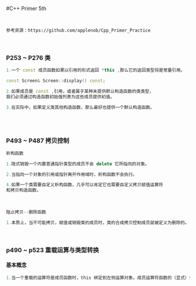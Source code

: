 #C++ Primer 5th 

<br>

```bash
参考资源：https://github.com/applenob/Cpp_Primer_Practice

```
<br>

### P253 ~ P276 类

```C++
1.一个 const 成员函数如果以引用的形式返回 *this ,那么它的返回类型将是常量引用。

const Screen& Screen::display() const; 
```
```C++
2.如果成员是 const ,引用，或者属于某种未提供默认构造函数的类类型，
我们必须通过构造函数初始值列表为这些成员提供初值。
```
```C++
3.在实际中，如果定义类其他构造函数，那么最好也提供一个默认构造函数。
```

<br>
<br>

### P493 ~ P487 拷贝控制

```c++
析构函数
```
```c++
1.隐式销毁一个内置普通指针类型的成员不会 delete 它所指向的对象。
```
```c++
2.当指向一个对象的引用或指针离开作用域时，析构函数不会执行。
```
```c++
4.如果一个类需要自定义析构函数，几乎可以肯定它也需要自定义拷贝赋值运算符
和拷贝构造函数。
```
<br>

```c++
阻止拷贝--删除函数
```
```c++
1.本质上，当不可能拷贝，赋值或销毁类的成员时，类的合成拷贝控制成员就被定义为删除的。
```


<br>

### p490 ~ p523 重载运算与类型转换
#### 基本概念
```C++
1.当一个重载的运算符是成员函数时，this 绑定到左侧运算对象。成员运算符函数的（显式）参数数量比运算对象的数量少一个
```